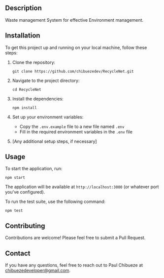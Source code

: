 
## Description

Waste management System for effective Environment management.


## Installation

To get this project up and running on your local machine, follow these steps:

1. Clone the repository:
   ```
   git clone https://github.com/chibuezedev/RecycleNet.git
   ```

2. Navigate to the project directory:
   ```
   cd RecycleNet
   ```

3. Install the dependencies:
   ```
   npm install
   ```

4. Set up your environment variables:
   - Copy the `.env.example` file to a new file named `.env`
   - Fill in the required environment variables in the `.env` file

5. [Any additional setup steps, if necessary]

## Usage

To start the application, run:

```
npm start
```

The application will be available at `http://localhost:3000` (or whatever port you've configured).


To run the test suite, use the following command:

```
npm test
```

## Contributing

Contributions are welcome! Please feel free to submit a Pull Request.


## Contact

If you have any questions, feel free to reach out to Paul Chibueze at chibuezedeveloper@gmail.com.
